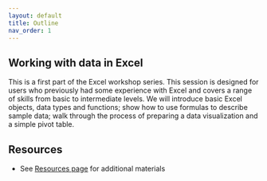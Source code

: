 ```yaml
---
layout: default
title: Outline
nav_order: 1
---
```


## Working with data in Excel

This is a first part of the Excel workshop series. This session is designed for users who previously had some experience with Excel and covers a range of skills from basic to intermediate levels. We will introduce basic Excel objects, data types and functions; show how to use formulas to describe sample data; walk through the process of preparing a data visualization and a simple pivot table.  

## Resources
* See [Resources page](https://ubc-library-rc.github.io/excel/resources.html) for additional materials

